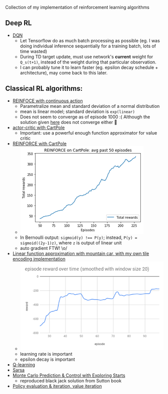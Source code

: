 Collection of my implementation of reinforcement learning algorithms

## Deep RL

- [DQN](https://github.com/xysun/rl-algorithms/blob/master/dqn.py)
    - Let Tensorflow do as much batch processing as possible (eg. I was doing individual inference sequentially for a training batch, lots of time wasted)
    - During TD target update, must use network's **current** weight for `Q_s(t+1)`, instead of the weight during that particular observation.
    - I can probably tune it to learn faster (eg. epsilon decay schedule + architecture), may come back to this later.

## Classical RL algorithms:

- [REINFOCE with continuous action](https://github.com/xysun/rl-algorithms/blob/master/reinforce_continuous.py)
    - Parametralize mean and standard deviation of a normal distribution
    - mean is linear model; standard deviation is `exp(linear)`
    - Does not seem to converge as of episode 1000 :( Although the solution given [here](https://github.com/dennybritz/reinforcement-learning/blob/master/PolicyGradient/Continuous%20MountainCar%20Actor%20Critic%20Solution.ipynb) does not converge either :shrug:
- [actor-critic with CartPole](https://github.com/xysun/rl-algorithms/blob/master/actor_critic.py)
    - Important: use a powerful enough function approximator for value critic
- [REINFORCE with CartPole](https://github.com/xysun/rl-algorithms/blob/master/reinforce.py)
    - ![img](images/reinforce-cartpole.png)
    - In Bernoulli output: `sigmoid(y) !== P(y)`; instead, `P(y) = sigmoid((2y-1)z)`, where `z` is output of linear unit
    - auto gradient FTW! \o/
- [Linear function approximation with mountain car, with my own tile encoding implementation](https://github.com/xysun/rl-algorithms/blob/master/linear_fa_mountain_car.py)
    - ![img](images/linear-fa-mountain-car.png)
    - learning rate is important
    - epsilon decay is important
- [Q-learning](https://github.com/xysun/rl-algorithms/blob/master/q_learning.py)
- [Sarsa](https://github.com/xysun/rl-algorithms/blob/master/sarsa.py)
- [Monte Carlo Prediction & Control with Exploring Starts](https://github.com/xysun/rl-algorithms/blob/master/Monte-Carlo-Prediction-and-Control-with-Exploring-Starts.ipynb)
  - reproduced black jack solution from Sutton book
- [Policy evaluation & iteration, value iteration](https://github.com/xysun/rl-algorithms/blob/master/Policy-evaluation-Policy-iteration-and-Value-Iteration.ipynb)
